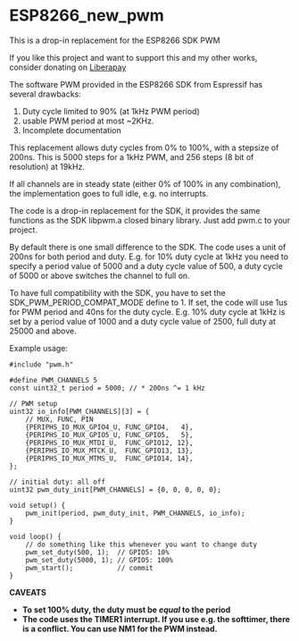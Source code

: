 # ESP8266_new_pwm
This is a drop-in replacement for the ESP8266 SDK PWM

If you like this project and want to support this and my other works, consider donating on [Liberapay][liberapay]

The software PWM provided in the ESP8266 SDK from Espressif has several drawbacks:

1. Duty cycle limited to 90% (at 1kHz PWM period)
2. usable PWM period at most ~2KHz.
3. Incomplete documentation
 
This replacement allows duty cycles from 0% to 100%, with a stepsize of 200ns.
This is 5000 steps for a 1kHz PWM, and 256 steps (8 bit of resolution) at 19kHz.

If all channels are in steady state (either 0% of 100% in any combination),
the implementation goes to full idle, e.g. no interrupts.

The code is a drop-in replacement for the SDK, it provides the same functions
as the SDK libpwm.a closed binary library. Just add pwm.c to your project.

By default there is one small difference to the SDK. The code uses a unit of
200ns for both period and duty. E.g. for 10% duty cycle at 1kHz you need to
specify a period value of 5000 and a duty cycle value of 500, a duty cycle of
5000 or above switches the channel to full on.

To have full compatibility with the SDK, you have to set the
SDK_PWM_PERIOD_COMPAT_MODE define to 1. If set, the code will use 1us for PWM
period and 40ns for the duty cycle. E.g. 10% duty cycle at 1kHz is set by a
period value of 1000 and a duty cycle value of 2500, full duty at 25000 and
above.

Example usage:

	#include "pwm.h"

	#define PWM_CHANNELS 5
	const uint32_t period = 5000; // * 200ns ^= 1 kHz

	// PWM setup
	uint32 io_info[PWM_CHANNELS][3] = {
		// MUX, FUNC, PIN
		{PERIPHS_IO_MUX_GPIO4_U, FUNC_GPIO4,   4},
		{PERIPHS_IO_MUX_GPIO5_U, FUNC_GPIO5,   5},
		{PERIPHS_IO_MUX_MTDI_U,  FUNC_GPIO12, 12},
		{PERIPHS_IO_MUX_MTCK_U,  FUNC_GPIO13, 13},
		{PERIPHS_IO_MUX_MTMS_U,  FUNC_GPIO14, 14},
	};

	// initial duty: all off
	uint32 pwm_duty_init[PWM_CHANNELS] = {0, 0, 0, 0, 0};

	void setup() {
		pwm_init(period, pwm_duty_init, PWM_CHANNELS, io_info);
	}

	void loop() {
		// do something like this whenever you want to change duty
		pwm_set_duty(500, 1);  // GPIO5: 10%
		pwm_set_duty(5000, 1); // GPIO5: 100%
		pwm_start();           // commit
	}

**CAVEATS**

- **To set 100% duty, the duty must be *equal* to the period**
- **The code uses the TIMER1 interrupt. If you use e.g. the
  softtimer, there is a conflict. You can use NM1 for the PWM
  instead.**

[liberapay]: https://liberapay.com/StefanB/
